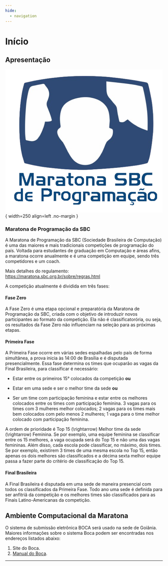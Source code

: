 ```yaml
---
hide:
  - navigation
---
```


# Início

## Apresentação

![Maratona LOGO](assets/logos/maratona_logo_semfundo.png){  width=250 align=left .no-margin }

### **Maratona de Programação da SBC**

A Maratona de Programação da SBC (Sociedade Brasileira de Computação) é uma das maiores e mais tradicionais competições de programação do país. Voltada para estudantes de graduação em Computação e áreas afins, a maratona ocorre anualmente e é uma competição em equipe, sendo três competidores e um coach. 

Mais detalhes do regulamento: <a href = "https://maratona.sbc.org.br/sobre/regras.html" target = "_blank">https://maratona.sbc.org.br/sobre/regras.html</a>

A competição atualmente é dividida em três fases:

#### Fase Zero
A Fase Zero é uma etapa opcional e preparatória da Maratona de Programação da SBC, criada com o objetivo de introduzir novos participantes ao formato da competição.
Ela não é classificatorória, ou seja, os resultados da Fase Zero não influenciam na seleção para as próximas etapas.

#### Primeira Fase  
A Primeira Fase ocorre em várias sedes espalhadas pelo país de forma simultânea, a prova inicia às 14:00 de Brasília e é disputada presencialmente. Essa fase determina os times que ocuparão as vagas da Final Brasileira, para classificar é necessário:

- Estar entre os primeiros 15° colocados da competição **ou**

- Estar em uma sede e ser o melhor time da sede **ou**

- Ser um time com participação feminina e estar entre os melhores colocados entre os times com participação feminina. 3 vagas para os times com 3 mulheres melhor colocados; 2 vagas para os times mais bem colocados com pelo menos 2 mulheres; 1 vaga para o time melhor colocado com participação feminina.

A ordem de prioridade é Top 15 \(\rightarrow\) Melhor time da sede \(\rightarrow\) Feminina. Se por exemplo, uma equipe feminina se classificar entre os 15 melhores, a vaga ocupada será do Top 15 e não uma das vagas femininas. Além disso, cada escola pode classificar, no máximo, dois times. Se por exemplo, existirem 3 times de uma mesma escola no Top 15, então apenas os dois melhores são classificados e a décima sexta melhor equipe passa a fazer parte do critério de classificação do Top 15.

#### Final Brasileira
A Final Brasileira é disputada em uma sede de maneira presencial com todos os classificados da Primeira Fase. Todo ano uma sede é definida para ser anfitriã da competição e os melhores times são classificados para as Finais Latino-Americanas da competição.

## Ambiente Computacional da Maratona
O sistema de submissão eletrônica BOCA será usado na sede de Goiânia. Maiores informações sobre o sistema Boca podem ser encontradas nos endereços listados abaixo:

1. Site do Boca.
2. <a href="https://maratona.ime.usp.br/manualBOCA.html" target="_blank">Manual do Boca</a>.


---
